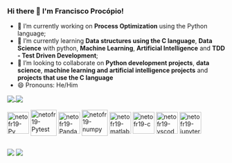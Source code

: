 ### Hi there 👋 I'm Francisco Procópio!

- 🔭 I’m currently working on **Process Optimization** using the Python language;
- 🌱 I’m currently learning **Data structures using the C language**, **Data Science** with python, **Machine Learning**, **Artificial Intelligence** and **TDD - Test Driven Development**;
- 👯 I’m looking to collaborate on **Python development projects**, **data science**, **machine learning and artificial intelligence projects** and **projects that use the C language**
- 😄 Pronouns: He/Him

<a href="https://github.com/netofr19/github-readme-stats">
  <img align="center" src="https://github-readme-stats.vercel.app/api?username=netofr19&show_icons=true&theme=merko&bg_color=00000000" />
</a>
<a href="https://github.com/netofr19/github-readme-stats">
  <img align="center" src="https://github-readme-stats.vercel.app/api/top-langs/?username=netofr19&show_icons=true&theme=merko&bg_color=00000000&layout=compact" />
</a>

<div style="display: inline_block"><br>
  <img align="center" alt="netofr19-Py" height="50" width="50" <img src="https://cdn.jsdelivr.net/gh/devicons/devicon/icons/python/python-original-wordmark.svg" />
  <img align="center" alt="netofr19-Pytest" height="60" width="60" <img src="https://cdn.jsdelivr.net/gh/devicons/devicon/icons/pytest/pytest-original-wordmark.svg" />
  <img align="center" alt="netofr19-Pandas" height="50" width="50" <<img src="https://cdn.jsdelivr.net/gh/devicons/devicon/icons/pandas/pandas-original-wordmark.svg" />
  <img align="center" alt="netofr19-numpy" height="60" width="60" <img src="https://cdn.jsdelivr.net/gh/devicons/devicon/icons/numpy/numpy-original-wordmark.svg" />
  <img align="center" alt="netofr19-matlab" height="50" width="50" <img src="https://cdn.jsdelivr.net/gh/devicons/devicon/icons/matlab/matlab-original.svg" />
  <img align="center" alt="netofr19-c" height="50" width="50" <img src="https://cdn.jsdelivr.net/gh/devicons/devicon/icons/c/c-original.svg" />
  <img align="center" alt="netofr19-vscode" height="50" width="50" <img src="https://cdn.jsdelivr.net/gh/devicons/devicon/icons/vscode/vscode-original-wordmark.svg" />
  <img align="center" alt="netofr19-jupyter" height="50" width="50" <img src="https://cdn.jsdelivr.net/gh/devicons/devicon/icons/jupyter/jupyter-original-wordmark.svg" />

  ##
 
<div> 
  <a href = "mailto:franciscoprocopio.cg@gmail.com"><img src="https://img.shields.io/badge/Gmail-D14836?style=for-the-badge&logo=gmail&logoColor=white" target="_blank"></a>
  <a href="https://www.linkedin.com/in/francisco-proc%C3%B3pio-60339092" target="_blank"><img src="https://img.shields.io/badge/-LinkedIn-%230077B5?style=for-the-badge&logo=linkedin&logoColor=white" target="_blank"></a> 
  
</div>


